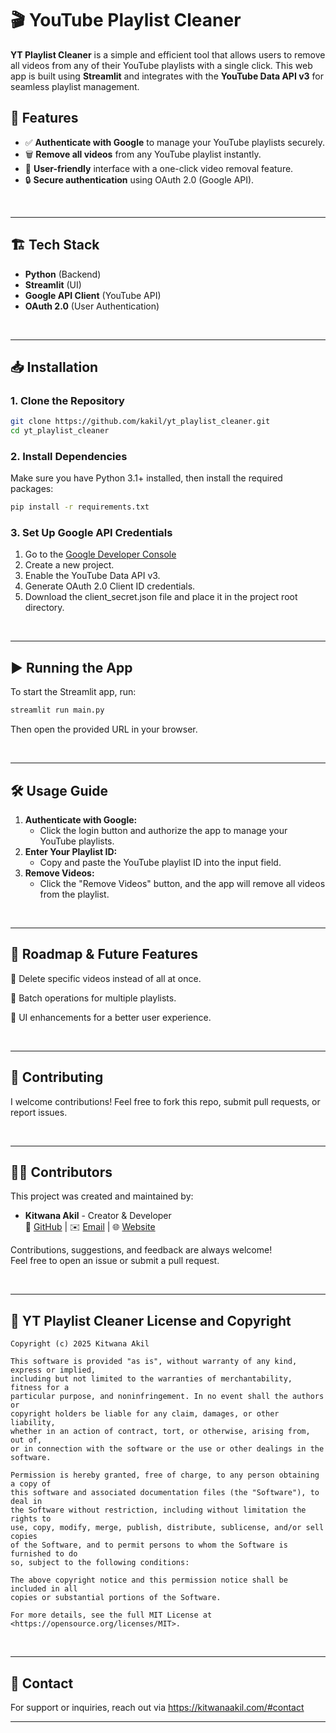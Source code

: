 # 🎬 YouTube Playlist Cleaner

**YT Playlist Cleaner** is a simple and efficient tool that allows users to remove all videos from any of their YouTube playlists with a single click. This web app is built using **Streamlit** and integrates with the **YouTube Data API v3** for seamless playlist management.

## 🚀 Features

- ✅ **Authenticate with Google** to manage your YouTube playlists securely.
- 🗑️ **Remove all videos** from any YouTube playlist instantly.
- 🎯 **User-friendly** interface with a one-click video removal feature.
- 🔒 **Secure authentication** using OAuth 2.0 (Google API).

<br>

---

## 🏗️ Tech Stack

- **Python** (Backend)
- **Streamlit** (UI)
- **Google API Client** (YouTube API)
- **OAuth 2.0** (User Authentication)

<br>

---

## 📥 Installation

### **1. Clone the Repository**
```bash
git clone https://github.com/kakil/yt_playlist_cleaner.git
cd yt_playlist_cleaner

```

### **2. Install Dependencies**

Make sure you have Python 3.1+ installed, then install the required packages:
```bash
pip install -r requirements.txt
```

### **3. Set Up Google API Credentials**

1. Go to the [Google Developer Console](https://console.cloud.google.com)
2. Create a new project.
3. Enable the YouTube Data API v3.
4. Generate OAuth 2.0 Client ID credentials.
5. Download the client_secret.json file and place it in the project root directory.

<br>

---

## ▶️ Running the App

To start the Streamlit app, run:

```bash
streamlit run main.py
```

Then open the provided URL in your browser.

<br>

---

## 🛠️ Usage Guide

1. **Authenticate with Google:**
   - Click the login button and authorize the app to manage your YouTube playlists.
2. **Enter Your Playlist ID:**
   - Copy and paste the YouTube playlist ID into the input field.
3. **Remove Videos:**
   - Click the "Remove Videos" button, and the app will remove all videos from the playlist.

<br>

---

## 📝 Roadmap & Future Features

🔹 Delete specific videos instead of all at once.

🔹 Batch operations for multiple playlists.

🔹 UI enhancements for a better user experience.

<br>

---

## 🤝 Contributing
I welcome contributions! Feel free to fork this repo, submit pull requests, or report issues.

<br>

---

## 👨‍💻 Contributors

This project was created and maintained by:

- **Kitwana Akil** - Creator & Developer  
  🚀 [GitHub](https://github.com/kakil) | ✉️ [Email](https://kitwanaakil.com/#contact) | 🌐 [Website](https://kitwanaakil.com)

Contributions, suggestions, and feedback are always welcome! <br>
Feel free to open an issue or submit a pull request.

<br>

---

## 📜 YT Playlist Cleaner License and Copyright

```YT Playlist Cleaner
Copyright (c) 2025 Kitwana Akil

This software is provided "as is", without warranty of any kind, express or implied, 
including but not limited to the warranties of merchantability, fitness for a 
particular purpose, and noninfringement. In no event shall the authors or 
copyright holders be liable for any claim, damages, or other liability, 
whether in an action of contract, tort, or otherwise, arising from, out of, 
or in connection with the software or the use or other dealings in the software.

Permission is hereby granted, free of charge, to any person obtaining a copy of 
this software and associated documentation files (the "Software"), to deal in 
the Software without restriction, including without limitation the rights to 
use, copy, modify, merge, publish, distribute, sublicense, and/or sell copies 
of the Software, and to permit persons to whom the Software is furnished to do 
so, subject to the following conditions:

The above copyright notice and this permission notice shall be included in all 
copies or substantial portions of the Software.

For more details, see the full MIT License at 
<https://opensource.org/licenses/MIT>.

```

<br>

---


## 📧 Contact

For support or inquiries, reach out via https://kitwanaakil.com/#contact

---
